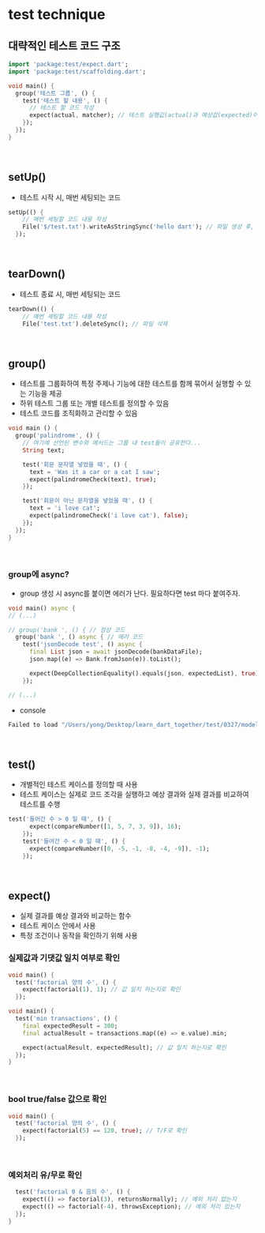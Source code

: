 # test technique
## 대략적인 테스트 코드 구조
```dart
import 'package:test/expect.dart';
import 'package:test/scaffolding.dart';

void main() {
  group('테스트 그룹', () {
    test('테스트 할 내용', () {
      // 테스트 할 코드 작성
      expect(actual, matcher); // 테스트 실행값(actual)과 예상값(expected)이 매치하는지 확인
    });
  });
}
```
<br/>

## setUp()
- 테스트 시작 시, 매번 세팅되는 코드
```dart
setUp(() {
    // 매번 세팅할 코드 내용 작성
    File('$/test.txt').writeAsStringSync('hello dart'); // 파일 생성 후, 덮어쓰기
  });
```
<br/>

## tearDown()
- 테스트 종료 시, 매번 세팅되는 코드
```dart
tearDown(() {
    // 매번 세팅할 코드 내용 작성
    File('test.txt').deleteSync(); // 파일 삭제
```
<br/>

## group()
- 테스트를 그룹화하여 특정 주제나 기능에 대한 테스트를 함께 묶어서 실행할 수 있는 기능을 제공
- 하위 테스트 그룹 또는 개별 테스트를 정의할 수 있음  
- 테스트 코드를 조직화하고 관리할 수 있음
```dart
void main () {
  group('palindrome', () {
    // 여기에 선언된 변수와 메서드는 그룹 내 test들이 공유한다...
    String text;

    test('회문 문자열 넣었을 때', () {
      text = 'Was it a car or a cat I saw';
      expect(palindromeCheck(text), true);
    });

    test('회문이 아닌 문자열을 넣었을 때', () {
      text = 'i love cat';
      expect(palindromeCheck('i love cat'), false);
    });
  });
}
```
<br/>

### group에 async?
- group 생성 시 async를 붙이면 에러가 난다. 필요하다면 test 마다 붙여주자.
```dart
void main() async {
// (...)

// group('bank ', () { // 정상 코드
  group('bank ', () async { // 에러 코드
    test('jsonDecode test', () async {
      final List json = await jsonDecode(bankDataFile);
      json.map((e) => Bank.fromJson(e)).toList();

      expect(DeepCollectionEquality().equals(json, expectedList), true);
    });

// (...)
```
- console
```dart
Failed to load "/Users/yong/Desktop/learn_dart_together/test/0327/model/bank_test.dart": Invalid argument(s): Groups may not be async.
```
<br/>

## test()
- 개별적인 테스트 케이스를 정의할 때 사용
- 테스트 케이스는 실제로 코드 조각을 실행하고 예상 결과와 실제 결과를 비교하여 테스트를 수행
```dart
test('들어간 수 > 0 일 때', () {
      expect(compareNumber([1, 5, 7, 3, 9]), 16);
    });
    test('들어간 수 < 0 일 때', () {
      expect(compareNumber([0, -5, -1, -8, -4, -9]), -1);
    });
```
<br/>

## expect()
- 실제 결과를 예상 결과와 비교하는 함수  
- 테스트 케이스 안에서 사용
- 특정 조건이나 동작을 확인하기 위해 사용
### 실제값과 기댓값 일치 여부로 확인
```dart
void main() {
  test('factorial 양의 수', () {
    expect(factorial(1), 1); // 값 일치 하는지로 확인
  });
```
```dart
void main() {
  test('min transactions', () {
    final expectedResult = 300;
    final actualResult = transactions.map((e) => e.value).min;

    expect(actualResult, expectedResult); // 값 일치 하는지로 확인
  });
}
```
<br/>

### bool true/false 값으로 확인
```dart
void main() {
  test('factorial 양의 수', () {
    expect(factorial(5) == 120, true); // T/F로 확인
  });
```
<br/>

### 예외처리 유/무로 확인
```dart
  test('factorial 0 & 음의 수', () {
    expect(() => factorial(3), returnsNormally); // 예외 처리 없는지
    expect(() => factorial(-4), throwsException); // 예외 처리 있는지
  });
}
```
<br/>

